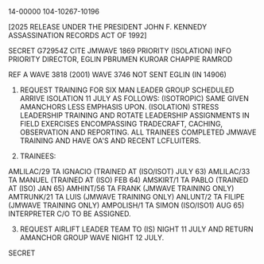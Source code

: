 14-00000
104-10267-10196

[2025 RELEASE UNDER THE PRESIDENT JOHN F. KENNEDY ASSASSINATION RECORDS ACT OF 1992]

SECRET G72954Z CITE JMWAVE 1869
PRIORITY (ISOLATION) INFO PRIORITY DIRECTOR, EGLIN
PBRUMEN KUROAR CHAPPIE RAMROD

REF A
WAVE 3818 (2001)
WAVE 3746 NOT SENT EGLIN (IN 14906)

1. REQUEST TRAINING FOR SIX MAN LEADER GROUP SCHEDULED
ARRIVE ISOLATION 11 JULY AS FOLLOWS: (ISOTROPIC) SAME GIVEN
AMANCHORS LESS EMPHASIS UPON. (ISOLATION) STRESS LEADERSHIP TRAINING
AND ROTATE LEADERSHIP ASSIGNMENTS IN FIELD EXERCISES ENCOMPASSING
TRADECRAFT, CACHING, OBSERVATION AND REPORTING. ALL TRAINEES
COMPLETED JMWAVE TRAINING AND HAVE OA'S AND RECENT LCFLUITERS.

2. TRAINEES:

AMLILAC/29 TA IGNACIO (TRAINED AT (ISO/ISOT) JULY 63)
AMLILAC/33 TA MANUEL (TRAINED AT (ISO) FEB 64)
AMSKIRT/1 TA PABLO (TRAINED AT (ISO) JAN 65)
AMHINT/56 TA FRANK (JMWAVE TRAINING ONLY)
AMTRUNK/21 TA LUIS (JMWAVE TRAINING ONLY)
ANLUNT/2 TA FILIPE (JMWAVE TRAINING ONLY)
AMPOLISH/1 TA SIMON (ISO/ISO1) AUG 65) INTERPRETER C/O TO BE ASSIGNED.

3. REQUEST AIRLIFT LEADER TEAM TO (IS) NIGHT 11 JULY AND
RETURN AMANCHOR GROUP WAVE NIGHT 12 JULY.

SECRET
